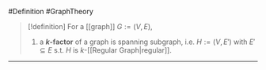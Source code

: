 #Definition #GraphTheory 

> [!definition]
> For a [[graph]] $G:=(V,E)$, 
> 1. a **_k_-factor** of a graph is spanning subgraph, i.e. $H:=(V,E')$ with $E'\subseteq E$ s.t.  $H$ is $k$-[[Regular Graph|regular]].
---
